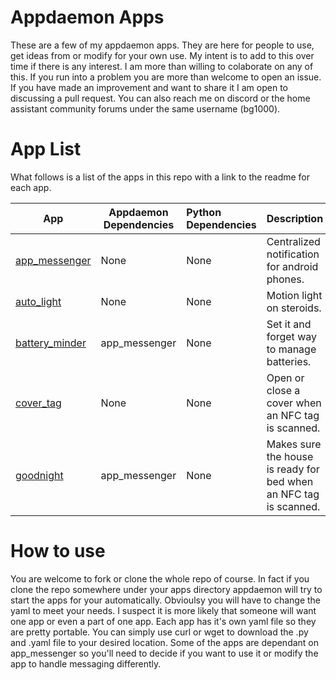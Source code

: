 #  Appdaemon Apps

These are a few of my appdaemon apps.  They are here for people to use, get ideas from or modify for your own use.  My intent is to add to this over time if there is any interest. I am more than willing to colaborate on any of this.  If you run into a problem you are more than welcome to open an issue.  If you have made an improvement and want to share it I am open to discussing a pull request. You can also reach me on discord or the home assistant community forums under the same username (bg1000).

# App List

What follows is a list of the apps in this repo with a link to the readme for each app.

            
| App           | Appdaemon Dependencies  |Python Dependencies| Description                                            |
| ----------------|---------------|:--------------------------|----------------------------|
| [app_messenger](/app_messenger/readme.md)  | None |None| Centralized notification for android phones.|
| [auto_light](/auto_light/readme.md)      | None      |None|  Motion light on steroids.|
| [battery_minder](/battery_minder/readme.md) |   app_messenger   |None|    Set it and forget way to manage batteries.  |
| [cover_tag](/cover_tag/readme.md) |None |None|Open or close a cover when an NFC tag is scanned. |
| [goodnight](/goodnight/readme.md) | app_messenger |None| Makes sure the house is ready for bed when an NFC tag is scanned.

# How to use

You are welcome to fork or clone the whole repo of course.  In fact if you clone the repo somewhere under your apps directory appdaemon will try to start the apps for your automatically.  Obvioulsy you will have to change the yaml to meet your needs.  I suspect it is more likely that someone will want one app or even a part of one app.  Each app has it's own yaml file so they are pretty portable.  You can simply use curl or wget to download the .py and .yaml file to your desired location.  Some of the apps are dependant on app_messenger so you'll need to decide if you want to use it or modify the app to handle messaging differently.

